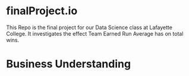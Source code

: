 # finalProject.io
This Repo is the final project for our Data Science class at Lafayette College. It investigates the effect Team Earned Run Average has on total wins.

# Business Understanding
